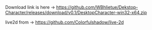 Download link is here -> https://github.com/WBhlietue/Dekstop-Character/releases/download/v0.1/DesktopCharacter-win32-x64.zip





live2d from -> https://github.com/Colorfulshadow/live-2d

